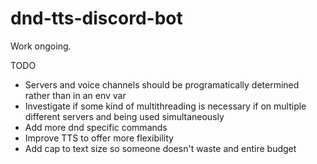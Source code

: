 # dnd-tts-discord-bot

Work ongoing.

TODO

- Servers and voice channels should be programatically determined rather than in an env var
- Investigate if some kind of multithreading is necessary if on multiple different servers and being used simultaneously
- Add more dnd specific commands
- Improve TTS to offer more flexibility
- Add cap to text size so someone doesn't waste and entire budget

